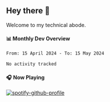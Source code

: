 ## Hey there 👋

Welcome to my technical abode.

#### 📊 Monthly Dev Overview
<!--START_SECTION:waka-->

```txt
From: 15 April 2024 - To: 15 May 2024

No activity tracked
```

<!--END_SECTION:waka-->

#### 🎧 Now Playing

[![spotify-github-profile](https://spotify-github-profile.vercel.app/api/view?uid=james2mid&cover_image=true&theme=natemoo-re)](https://open.spotify.com/user/james2mid?si=2b3baf2b09cb499e)
